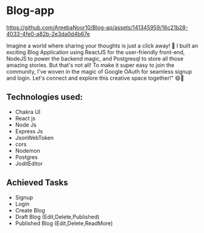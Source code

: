 # Blog-app






https://github.com/AreebaNoor10/Blog-ap/assets/141345959/16c21b28-4033-4fe0-a82b-2e3da0d4b67e


Imagine a world where sharing your thoughts is just a click away! 🚀 I built an exciting Blog Application using ReactJS for the user-friendly front-end, NodeJS to power the backend magic, and Postgresql to store all those amazing stories. But that's not all! To make it super easy to join the community, I've woven in the magic of Google OAuth for seamless signup and login. Let's connect and explore this creative space together!" 😄📝





## Technologies used:
- Chakra UI
- React js
- Node Js
- Express Js
- JsonWebToken
- cors
- Nodemon
- Postgres
- JoditEditor

## Achieved Tasks
- Signup
- Login 
- Create Blog
- Draft Blog (Edit,Delete,Published)
- Published Blog (Edit,Delete,ReadMore)

